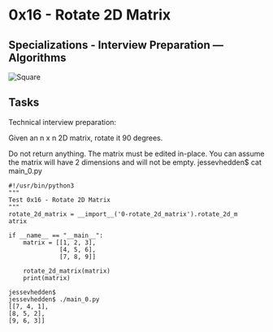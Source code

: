 # 0x16 - Rotate 2D Matrix

## Specializations - Interview Preparation ― Algorithms

![Square](https://imgur.com/g9aSBRX.gif)

## Tasks

Technical interview preparation:

Given an n x n 2D matrix, rotate it 90 degrees.

Do not return anything. The matrix must be edited in-place.
You can assume the matrix will have 2 dimensions and will not be empty.
jessevhedden$ cat main_0.py

```
#!/usr/bin/python3
"""
Test 0x16 - Rotate 2D Matrix
"""
rotate_2d_matrix = __import__('0-rotate_2d_matrix').rotate_2d_m
atrix

if __name__ == "__main__":
    matrix = [[1, 2, 3],
              [4, 5, 6],
              [7, 8, 9]]

    rotate_2d_matrix(matrix)
    print(matrix)

jessevhedden$
jessevhedden$ ./main_0.py
[[7, 4, 1],
[8, 5, 2],
[9, 6, 3]]

```
